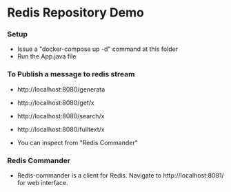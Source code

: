 # Redis Repository Demo

### Setup
- Issue a "docker-compose up -d" command at this folder
- Run the App.java file

### To Publish a message to redis stream
- http://localhost:8080/generata
- http://localhost:8080/get/x
- http://localhost:8080/search/x
- http://localhost:8080/fulltext/x

- You can inspect from "Redis Commander"

### Redis Commander
- Redis-commander is a client for Redis. Navigate to http://localhost:8081/ for web interface.


